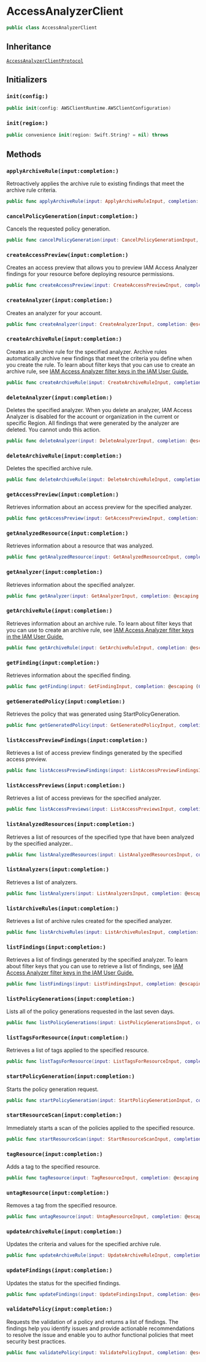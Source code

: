 # AccessAnalyzerClient

``` swift
public class AccessAnalyzerClient 
```

## Inheritance

[`AccessAnalyzerClientProtocol`](/aws-sdk-swift/reference/0.x/AWSAccessAnalyzer/AccessAnalyzerClientProtocol)

## Initializers

### `init(config:)`

``` swift
public init(config: AWSClientRuntime.AWSClientConfiguration) 
```

### `init(region:)`

``` swift
public convenience init(region: Swift.String? = nil) throws 
```

## Methods

### `applyArchiveRule(input:completion:)`

Retroactively applies the archive rule to existing findings that meet the archive rule
criteria.

``` swift
public func applyArchiveRule(input: ApplyArchiveRuleInput, completion: @escaping (ClientRuntime.SdkResult<ApplyArchiveRuleOutputResponse, ApplyArchiveRuleOutputError>) -> Void)
```

### `cancelPolicyGeneration(input:completion:)`

Cancels the requested policy generation.

``` swift
public func cancelPolicyGeneration(input: CancelPolicyGenerationInput, completion: @escaping (ClientRuntime.SdkResult<CancelPolicyGenerationOutputResponse, CancelPolicyGenerationOutputError>) -> Void)
```

### `createAccessPreview(input:completion:)`

Creates an access preview that allows you to preview IAM Access Analyzer findings for your
resource before deploying resource permissions.

``` swift
public func createAccessPreview(input: CreateAccessPreviewInput, completion: @escaping (ClientRuntime.SdkResult<CreateAccessPreviewOutputResponse, CreateAccessPreviewOutputError>) -> Void)
```

### `createAnalyzer(input:completion:)`

Creates an analyzer for your account.

``` swift
public func createAnalyzer(input: CreateAnalyzerInput, completion: @escaping (ClientRuntime.SdkResult<CreateAnalyzerOutputResponse, CreateAnalyzerOutputError>) -> Void)
```

### `createArchiveRule(input:completion:)`

Creates an archive rule for the specified analyzer. Archive rules automatically archive
new findings that meet the criteria you define when you create the rule.
To learn about filter keys that you can use to create an archive rule, see <a href="https:​//docs.aws.amazon.com/IAM/latest/UserGuide/access-analyzer-reference-filter-keys.html">IAM Access Analyzer filter keys in the IAM User Guide.

``` swift
public func createArchiveRule(input: CreateArchiveRuleInput, completion: @escaping (ClientRuntime.SdkResult<CreateArchiveRuleOutputResponse, CreateArchiveRuleOutputError>) -> Void)
```

### `deleteAnalyzer(input:completion:)`

Deletes the specified analyzer. When you delete an analyzer, IAM Access Analyzer is disabled
for the account or organization in the current or specific Region. All findings that were
generated by the analyzer are deleted. You cannot undo this action.

``` swift
public func deleteAnalyzer(input: DeleteAnalyzerInput, completion: @escaping (ClientRuntime.SdkResult<DeleteAnalyzerOutputResponse, DeleteAnalyzerOutputError>) -> Void)
```

### `deleteArchiveRule(input:completion:)`

Deletes the specified archive rule.

``` swift
public func deleteArchiveRule(input: DeleteArchiveRuleInput, completion: @escaping (ClientRuntime.SdkResult<DeleteArchiveRuleOutputResponse, DeleteArchiveRuleOutputError>) -> Void)
```

### `getAccessPreview(input:completion:)`

Retrieves information about an access preview for the specified analyzer.

``` swift
public func getAccessPreview(input: GetAccessPreviewInput, completion: @escaping (ClientRuntime.SdkResult<GetAccessPreviewOutputResponse, GetAccessPreviewOutputError>) -> Void)
```

### `getAnalyzedResource(input:completion:)`

Retrieves information about a resource that was analyzed.

``` swift
public func getAnalyzedResource(input: GetAnalyzedResourceInput, completion: @escaping (ClientRuntime.SdkResult<GetAnalyzedResourceOutputResponse, GetAnalyzedResourceOutputError>) -> Void)
```

### `getAnalyzer(input:completion:)`

Retrieves information about the specified analyzer.

``` swift
public func getAnalyzer(input: GetAnalyzerInput, completion: @escaping (ClientRuntime.SdkResult<GetAnalyzerOutputResponse, GetAnalyzerOutputError>) -> Void)
```

### `getArchiveRule(input:completion:)`

Retrieves information about an archive rule.
To learn about filter keys that you can use to create an archive rule, see <a href="https:​//docs.aws.amazon.com/IAM/latest/UserGuide/access-analyzer-reference-filter-keys.html">IAM Access Analyzer filter keys in the IAM User Guide.

``` swift
public func getArchiveRule(input: GetArchiveRuleInput, completion: @escaping (ClientRuntime.SdkResult<GetArchiveRuleOutputResponse, GetArchiveRuleOutputError>) -> Void)
```

### `getFinding(input:completion:)`

Retrieves information about the specified finding.

``` swift
public func getFinding(input: GetFindingInput, completion: @escaping (ClientRuntime.SdkResult<GetFindingOutputResponse, GetFindingOutputError>) -> Void)
```

### `getGeneratedPolicy(input:completion:)`

Retrieves the policy that was generated using StartPolicyGeneration.

``` swift
public func getGeneratedPolicy(input: GetGeneratedPolicyInput, completion: @escaping (ClientRuntime.SdkResult<GetGeneratedPolicyOutputResponse, GetGeneratedPolicyOutputError>) -> Void)
```

### `listAccessPreviewFindings(input:completion:)`

Retrieves a list of access preview findings generated by the specified access
preview.

``` swift
public func listAccessPreviewFindings(input: ListAccessPreviewFindingsInput, completion: @escaping (ClientRuntime.SdkResult<ListAccessPreviewFindingsOutputResponse, ListAccessPreviewFindingsOutputError>) -> Void)
```

### `listAccessPreviews(input:completion:)`

Retrieves a list of access previews for the specified analyzer.

``` swift
public func listAccessPreviews(input: ListAccessPreviewsInput, completion: @escaping (ClientRuntime.SdkResult<ListAccessPreviewsOutputResponse, ListAccessPreviewsOutputError>) -> Void)
```

### `listAnalyzedResources(input:completion:)`

Retrieves a list of resources of the specified type that have been analyzed by the
specified analyzer..

``` swift
public func listAnalyzedResources(input: ListAnalyzedResourcesInput, completion: @escaping (ClientRuntime.SdkResult<ListAnalyzedResourcesOutputResponse, ListAnalyzedResourcesOutputError>) -> Void)
```

### `listAnalyzers(input:completion:)`

Retrieves a list of analyzers.

``` swift
public func listAnalyzers(input: ListAnalyzersInput, completion: @escaping (ClientRuntime.SdkResult<ListAnalyzersOutputResponse, ListAnalyzersOutputError>) -> Void)
```

### `listArchiveRules(input:completion:)`

Retrieves a list of archive rules created for the specified analyzer.

``` swift
public func listArchiveRules(input: ListArchiveRulesInput, completion: @escaping (ClientRuntime.SdkResult<ListArchiveRulesOutputResponse, ListArchiveRulesOutputError>) -> Void)
```

### `listFindings(input:completion:)`

Retrieves a list of findings generated by the specified analyzer.
To learn about filter keys that you can use to retrieve a list of findings, see <a href="https:​//docs.aws.amazon.com/IAM/latest/UserGuide/access-analyzer-reference-filter-keys.html">IAM Access Analyzer filter keys in the IAM User Guide.

``` swift
public func listFindings(input: ListFindingsInput, completion: @escaping (ClientRuntime.SdkResult<ListFindingsOutputResponse, ListFindingsOutputError>) -> Void)
```

### `listPolicyGenerations(input:completion:)`

Lists all of the policy generations requested in the last seven days.

``` swift
public func listPolicyGenerations(input: ListPolicyGenerationsInput, completion: @escaping (ClientRuntime.SdkResult<ListPolicyGenerationsOutputResponse, ListPolicyGenerationsOutputError>) -> Void)
```

### `listTagsForResource(input:completion:)`

Retrieves a list of tags applied to the specified resource.

``` swift
public func listTagsForResource(input: ListTagsForResourceInput, completion: @escaping (ClientRuntime.SdkResult<ListTagsForResourceOutputResponse, ListTagsForResourceOutputError>) -> Void)
```

### `startPolicyGeneration(input:completion:)`

Starts the policy generation request.

``` swift
public func startPolicyGeneration(input: StartPolicyGenerationInput, completion: @escaping (ClientRuntime.SdkResult<StartPolicyGenerationOutputResponse, StartPolicyGenerationOutputError>) -> Void)
```

### `startResourceScan(input:completion:)`

Immediately starts a scan of the policies applied to the specified resource.

``` swift
public func startResourceScan(input: StartResourceScanInput, completion: @escaping (ClientRuntime.SdkResult<StartResourceScanOutputResponse, StartResourceScanOutputError>) -> Void)
```

### `tagResource(input:completion:)`

Adds a tag to the specified resource.

``` swift
public func tagResource(input: TagResourceInput, completion: @escaping (ClientRuntime.SdkResult<TagResourceOutputResponse, TagResourceOutputError>) -> Void)
```

### `untagResource(input:completion:)`

Removes a tag from the specified resource.

``` swift
public func untagResource(input: UntagResourceInput, completion: @escaping (ClientRuntime.SdkResult<UntagResourceOutputResponse, UntagResourceOutputError>) -> Void)
```

### `updateArchiveRule(input:completion:)`

Updates the criteria and values for the specified archive rule.

``` swift
public func updateArchiveRule(input: UpdateArchiveRuleInput, completion: @escaping (ClientRuntime.SdkResult<UpdateArchiveRuleOutputResponse, UpdateArchiveRuleOutputError>) -> Void)
```

### `updateFindings(input:completion:)`

Updates the status for the specified findings.

``` swift
public func updateFindings(input: UpdateFindingsInput, completion: @escaping (ClientRuntime.SdkResult<UpdateFindingsOutputResponse, UpdateFindingsOutputError>) -> Void)
```

### `validatePolicy(input:completion:)`

Requests the validation of a policy and returns a list of findings. The findings help
you identify issues and provide actionable recommendations to resolve the issue and enable
you to author functional policies that meet security best practices.

``` swift
public func validatePolicy(input: ValidatePolicyInput, completion: @escaping (ClientRuntime.SdkResult<ValidatePolicyOutputResponse, ValidatePolicyOutputError>) -> Void)
```
